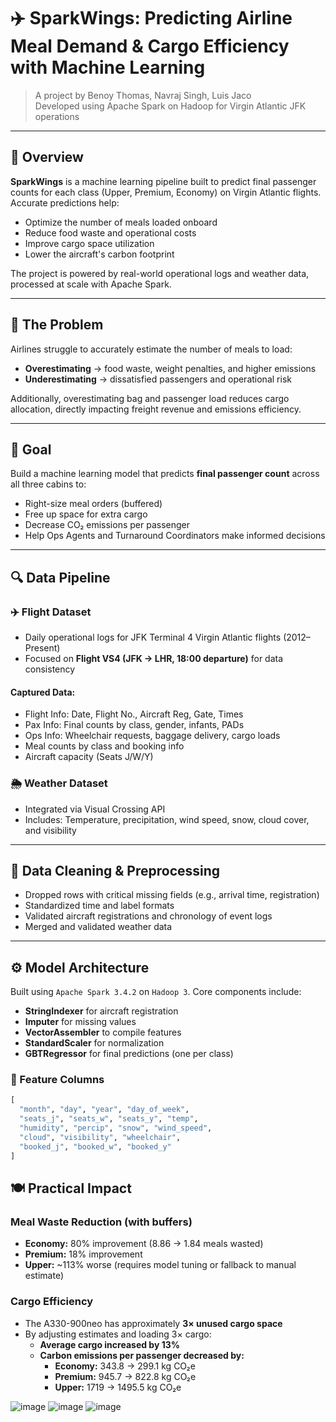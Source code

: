 # ✈️ SparkWings: Predicting Airline Meal Demand & Cargo Efficiency with Machine Learning

> A project by Benoy Thomas, Navraj Singh, Luis Jaco  
> Developed using Apache Spark on Hadoop for Virgin Atlantic JFK operations

---

## 📌 Overview

**SparkWings** is a machine learning pipeline built to predict final passenger counts for each class (Upper, Premium, Economy) on Virgin Atlantic flights. Accurate predictions help:

- Optimize the number of meals loaded onboard
- Reduce food waste and operational costs
- Improve cargo space utilization
- Lower the aircraft's carbon footprint

The project is powered by real-world operational logs and weather data, processed at scale with Apache Spark.

---

## 🚨 The Problem

Airlines struggle to accurately estimate the number of meals to load:

- **Overestimating** → food waste, weight penalties, and higher emissions
- **Underestimating** → dissatisfied passengers and operational risk

Additionally, overestimating bag and passenger load reduces cargo allocation, directly impacting freight revenue and emissions efficiency.

---

## 🎯 Goal

Build a machine learning model that predicts **final passenger count** across all three cabins to:

- Right-size meal orders (buffered)
- Free up space for extra cargo
- Decrease CO₂ emissions per passenger
- Help Ops Agents and Turnaround Coordinators make informed decisions

---

## 🔍 Data Pipeline

### ✈️ Flight Dataset

- Daily operational logs for JFK Terminal 4 Virgin Atlantic flights (2012–Present)
- Focused on **Flight VS4 (JFK → LHR, 18:00 departure)** for data consistency

#### Captured Data:
- Flight Info: Date, Flight No., Aircraft Reg, Gate, Times
- Pax Info: Final counts by class, gender, infants, PADs
- Ops Info: Wheelchair requests, baggage delivery, cargo loads
- Meal counts by class and booking info
- Aircraft capacity (Seats J/W/Y)

### 🌦️ Weather Dataset

- Integrated via Visual Crossing API
- Includes: Temperature, precipitation, wind speed, snow, cloud cover, and visibility

---

## 🧼 Data Cleaning & Preprocessing

- Dropped rows with critical missing fields (e.g., arrival time, registration)
- Standardized time and label formats
- Validated aircraft registrations and chronology of event logs
- Merged and validated weather data

---

## ⚙️ Model Architecture

Built using `Apache Spark 3.4.2` on `Hadoop 3`. Core components include:

- **StringIndexer** for aircraft registration
- **Imputer** for missing values
- **VectorAssembler** to compile features
- **StandardScaler** for normalization
- **GBTRegressor** for final predictions (one per class)

### 🎯 Feature Columns
```python
[
  "month", "day", "year", "day_of_week",
  "seats_j", "seats_w", "seats_y", "temp",
  "humidity", "percip", "snow", "wind_speed",
  "cloud", "visibility", "wheelchair",
  "booked_j", "booked_w", "booked_y"
]
```

## 🍽️ Practical Impact

### Meal Waste Reduction (with buffers)

- **Economy:** 80% improvement (8.86 → 1.84 meals wasted)
- **Premium:** 18% improvement
- **Upper:** ~113% worse (requires model tuning or fallback to manual estimate)

### Cargo Efficiency

- The A330-900neo has approximately **3× unused cargo space**
- By adjusting estimates and loading 3× cargo:
  - **Average cargo increased by 13%**
  - **Carbon emissions per passenger decreased by:**
    - **Economy:** 343.8 → 299.1 kg CO₂e
    - **Premium:** 945.7 → 822.8 kg CO₂e
    - **Upper:** 1719 → 1495.5 kg CO₂e

![image](https://github.com/user-attachments/assets/3287a282-b608-431f-97a0-9a56eb93d4e9)
![image](https://github.com/user-attachments/assets/897e6853-9998-4ae1-a5d1-fd558b1b1160)
![image](https://github.com/user-attachments/assets/95342a38-4d17-487b-a6e4-5ddfda5e60a7)




